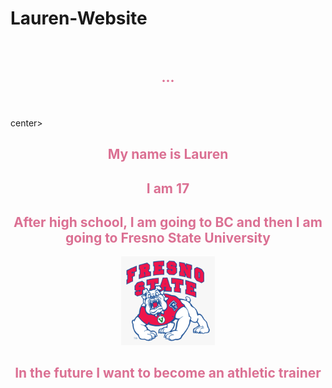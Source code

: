 # Lauren-Website
<!DOCTYPE html>
<html>

<head>
  <meta charset="utf-8">
  <meta name="viewport" content="width=device-width">
  <title>replit</title>
  <link href="style.css" rel="stylesheet" type="text/css" />
</head>

<body 
  <p style="background-image: url(bckflower.png);"</p> 
 <br> <center> <h2 style="color:palevioletred";>...</h2></center></br>
  <center><br></center>center></br>
  <center> <h2 style="color:palevioletred";"> My name is Lauren</h2></center> 
  <center><h2 style="color:palevioletred ;">I am 17</h2></center>
  <center> <h2 style="color:palevioletred ;">After high school, I am going to BC and then I am going to Fresno State University</h2></center> 
  <center> <img src="fresnostate.webp"; width="150px"></img></center> 
  <center> <h2 style="color:palevioletred ;">In the future I want to become an athletic trainer</h2></center>
  <script src="script.js"></script>
</body>

</html>

